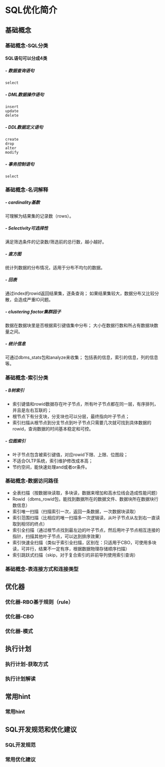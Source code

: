 # SQL优化简介

## 基础概念
### 基础概念-SQL分类
#### SQL语句可以分成4类
##### - 数据查询语句
```
select
```

##### - DML数据操作语句
```
insert
update
delete
```

##### - DDL数据定义语句
```
create
drop
alter
modify
```

##### - 事务控制语句
```
select
```


### 基础概念-名词解释
##### - cardinality基数
可理解为结果集的记录数（rows）。

##### - Selectivity可选择性
满足筛选条件的记录数/筛选前的总行数，越小越好。

##### - 直方图
统计列数据的分布情况，适用于分布不均匀的数据。

##### - 回表
通过index的rowid返回结果集，逐条查询；
如果结果集较大，数据分布又比较分散，会造成严重IO问题。

##### - clustering factor集群因子
数据在数据块里是否根据索引键值集中分布；
大小在数据行数和所占有数据块数量之间。

##### - 统计信息
可通过dbms_stats包和analyze来收集；
包括表的信息，索引的信息，列的信息等。


### 基础概念-索引分类
##### - B树索引
- 索引键值和rowid数据存在叶子节点，所有叶子节点都在同一层，有序排列，并且是左右互联的；
- 根节点下有分支块，分支块也可以分层，最终指向叶子节点；
- 索引扫描从根节点到分支节点到叶子节点只需要几次就可找到具体数据的rowid，查询数据的时间基本稳定和可控。

##### - 位图索引
- 叶子节点包含被索引键值，对应rowid下限、上限、位图段；
- 不适合OLTP系统，索引维护修改成本高；
- 节约空间，能快速处理and或者or条件。


### 基础概念-数据访问路径
- 全表扫描（按数据块读取，多块读，数据来增加和高水位线会造成性能问题）
- Rowid（dbms_rowid包，能找到数据所在的数据文件、数据块所在数据块行数信息）
- 索引唯一扫描（扫描索引一次，返回一条数据，一次数据块读取）
- 索引范围扫描（比相应的唯一扫描多一次逻辑读，从叶子节点从左到右一直读取到相邻的终点）
- 索引全扫描（通过根节点找到最左边的叶子节点，然后用叶子节点相互连接的指针，扫描其他叶子节点，可以达到排序效果）
- 索引快速全扫描（类似于索引全扫描，区别在：只适用于CBO，可使用多块读，可并行，结果不一定有序，根据数据物理存储顺序扫描）
- 索引跳跃式扫描（skip，对于复合索引的非前导列使用索引查询）


### 基础概念-表连接方式和连接类型


## 优化器
### 优化器-RBO基于规则（rule）

### 优化器-CBO

### 优化器-模式


## 执行计划
### 执行计划-获取方式

### 执行计划解读

## 常用hint
### 常用hint

## SQL开发规范和优化建议
### SQL开发规范

### 常用优化建议